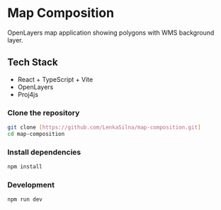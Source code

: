 # Map Composition

OpenLayers map application showing polygons with WMS background layer.

## Tech Stack

- React + TypeScript + Vite
- OpenLayers
- Proj4js

### Clone the repository

```bash
git clone [https://github.com/LenkaSilna/map-composition.git]
cd map-composition

```

### Install dependencies
```bash
npm install
```

### Development
```bash
npm run dev
```